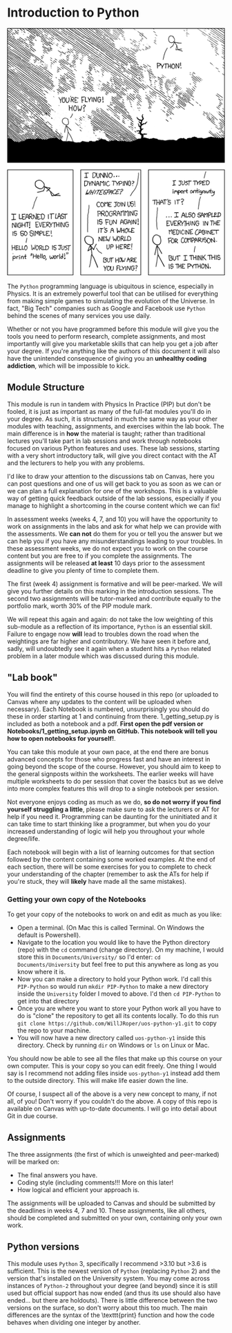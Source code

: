 # Introduction to Python

<p align="center">
  <img src="images/pythonxkcd.png">
</p>

The `Python` programming language is ubiquitous in science, especially in Physics. It is an extremely powerful tool that can be utilised for everything from making simple games to simulating the evolution of the Universe. In fact, "Big Tech" companies such as Google and Facebook use `Python` behind the scenes of many services you use daily. 

Whether or not you have programmed before this module will give you the tools you need to perform research, complete assignments, and most importantly will give you marketable skills that can help you get a job after your degree. If you're anything like the authors of this document it will also have the unintended consequence of giving you an **unhealthy coding addiction**, which will be impossible to kick.

## Module Structure

This module is run in tandem with Physics In Practice (PIP) but don't be fooled, it is just as important as many of the full-fat modules you'll do in your degree. As such, it is structured in much the same way as your other modules with teaching, assignments, and exercises within the lab book. The main difference is in **how** the material is taught; rather than traditional lectures you'll take part in lab sessions and work through notebooks focused on various Python features and uses. These lab sessions, starting with a very short introductory talk, will give you direct contact with the AT and the lecturers to help you with any problems.

I'd like to draw your attention to the discussions tab on Canvas, here you can post questions and one of us will get back to you as soon as we can or we can plan a full explanation for one of the workshops. This is a valuable way of getting quick feedback outside of the lab sessions, especially if you manage to highlight a shortcoming in the course content which we can fix!

In assessment weeks (weeks 4, 7, and 10) you will have the opportunity to work on assignments in the labs and ask for what help we can provide with the assessments. We **can not** do them for you or tell you the answer but we can help you if you have any misunderstandings leading to your troubles. In these assessment weeks, we do not expect you to work on the course content but you are free to if you complete the assignments. The assignments will be released **at least** 10 days prior to the assessment deadline to give you plenty of time to complete them.

The first (week 4) assignment is formative and will be peer-marked.
We will give you further details on this marking in the introduction sessions.
The second two assignments will be tutor-marked and contribute equally to the
portfolio mark, worth 30% of the PIP module mark.

We will repeat this again and again: do not take the low weighting of this sub-module as a reflection of its importance, `Python` is an essential skill. Failure to engage now **will** lead to troubles down the road when the weightings are far higher and contributory. We have seen it before and, sadly, will undoubtedly see it again when a student hits a `Python` related problem in a later module which was discussed during this module. 

## "Lab book"
You will find the entirety of this course housed in this repo (or uploaded to Canvas where any updates to the content will be uploaded when necessary). Each Notebook is numbered, unsurprisingly you should do these in order starting at 1 and continuing from there. 1_getting_setup.py is included as both a notebook and a pdf. **First open the pdf version or Notebooks/1_getting_setup.ipynb on GitHub. This notebook will tell you how to open notebooks for yourself!**.

You can take this module at your own pace, at the end there are bonus advanced concepts for those who progress fast and have an interest in going beyond the scope of the course. However, you should aim to keep to the general signposts within the worksheets. The earlier weeks will have multiple worksheets to do per session that cover the basics but as we delve into more complex features this will drop to a single notebook per session. 

Not everyone enjoys coding as much as we do, **so do not worry if you find yourself struggling a little**, please make sure to ask the lecturers or AT for help if you need it. Programming can be daunting for the uninitiated and it can take time to start thinking like a programmer, but when you do your increased understanding of logic will help you throughout your whole degree/life.

Each notebook will begin with a list of learning outcomes for that section followed by the content containing some worked examples. At the end of each section, there will be some exercises for you to complete to check your understanding of the chapter (remember to ask the ATs for help if you're stuck, they will **likely** have made all the same mistakes).

### Getting your own copy of the Notebooks

To get your copy of the notebooks to work on and edit as much as you like:
- Open a terminal. (On Mac this is called Terminal. On Windows the default is Powershell).
- Navigate to the location you would like to have the Python directory (repo) with the `cd` command (change directory). On my machine, I would store this in `Documents/University/` so I'd enter: `cd Documents/University` but feel free to put this anywhere as long as you know where it is.
- Now you can make a directory to hold your Python work. I'd call this `PIP-Python` so would run `mkdir PIP-Python` to make a new directory inside the `University` folder I moved to above. I'd then `cd PIP-Python` to get into that directory
- Once you are where you want to store your Python work all you have to do is "clone" the repository to get all its contents locally. To do this run `git clone https://github.com/WillJRoper/uos-python-y1.git` to copy the repo to your machine.
- You will now have a new directory called `uos-python-y1` inside this directory. Check by running `dir` on Windows or `ls` on Linux or Mac.

You should now be able to see all the files that make up this course on your own computer. This is your copy so you can edit freely. One thing I would say is I recommend not adding files inside `uos-python-y1` instead add them to the outside directory. This will make life easier down the line. 

Of course, I suspect all of the above is a very new concept to many, if not all, of you! Don't worry if you couldn't do the above. A copy of this repo is available on Canvas with up-to-date documents. I will go into detail about Git in due course.

## Assignments
The three assignments (the first of which is unweighted and peer-marked) will be marked on:

- The final answers you have.
- Coding style (including comments!!! More on this later!
- How logical and efficient your approach is.

The assignments will be uploaded to Canvas and should be submitted by the deadlines in weeks 4, 7 and 10. These assignments, like all others, should be completed and submitted on your own, containing only your own work.

## Python versions

This module uses `Python` 3, specifically I recommend >3.10 but >3.6 is sufficient. This is the newest version of `Python` (replacing `Python` 2) and the version that's installed on the University system. You may come across instances of `Python-2` throughout your degree (and beyond) since it is still used but official support has now ended (and thus its use should also have ended... but there are holdouts). There is little difference between the two versions on the surface, so don't worry about this too much. The main differences are the syntax of the \texttt{print} function and how the code behaves when dividing one integer by another.
